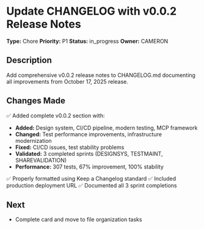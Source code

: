 # Update CHANGELOG with v0.0.2 Release Notes

**Type:** Chore
**Priority:** P1
**Status:** in_progress
**Owner:** CAMERON

## Description
Add comprehensive v0.0.2 release notes to CHANGELOG.md documenting all improvements from October 17, 2025 release.

## Changes Made
✅ Added complete v0.0.2 section with:
- **Added:** Design system, CI/CD pipeline, modern testing, MCP framework
- **Changed:** Test performance improvements, infrastructure modernization
- **Fixed:** CI/CD issues, test stability problems
- **Validated:** 3 completed sprints (DESIGNSYS, TESTMAINT, SHAREVALIDATION)
- **Performance:** 307 tests, 67% improvement, 100% stability

✅ Properly formatted using Keep a Changelog standard
✅ Included production deployment URL
✅ Documented all 3 sprint completions

## Next
- Complete card and move to file organization tasks
